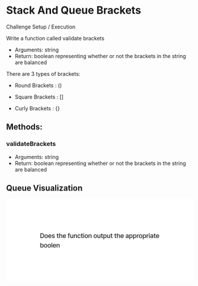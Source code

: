 # Stack And Queue Brackets
<!-- Short summary or background information -->
Challenge Setup / Execution

Write a function called validate brackets

- Arguments: string
- Return: boolean representing whether or not the brackets in the string are balanced


There are 3 types of brackets:

- Round Brackets : ()

- Square Brackets : []

- Curly Brackets : {}



## Methods:

### validateBrackets

- Arguments: string
- Return: boolean representing whether or not the brackets in the string are balanced


## Queue Visualization

![code challenge 13](./img/uml.png)
